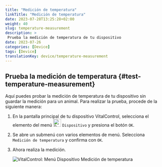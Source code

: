 ```yaml
---
title: "Medición de temperatura"
linkTitle: "Medición de temperatura"
date: 2023-07-28T13:25:28+02:00
weight: 40
slug: temperature-measurement
description: >
 Prueba la medición de temperatura de tu dispositivo
date: 2023-07-26
categories: [Device]
tags: [Device]
translationKey: device/temperature-measurement
---
```

## Prueba la medición de temperatura {#test-temperature-measurement}
 
Aquí puedes probar la medición de temperatura de tu dispositivo sin guardar la medición para un animal. Para realizar la prueba, procede de la siguiente manera:

1. En la pantalla principal de tu dispositivo VitalControl, selecciona el elemento del menú <img src="/icons/device.svg" width="25" align="bottom" alt="Device" /> `Dispositivo` y presiona el botón `OK`.

2. Se abre un submenú con varios elementos de menú. Selecciona `Medición de temperatura` y confirma con `OK`.

3. Ahora realiza la medición.

   ![VitalControl: Menú Dispositivo Medición de temperatura](../images/temperature.png "Prueba la medición de temperatura")
